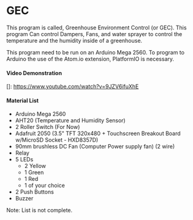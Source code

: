 # GEC

This program is called, Greenhouse Environment Control (or GEC).  This program Can control Dampers, Fans, and water sprayer to control the temperature and the humidity inside of a greenhouse. 

This program need to be run on an Arduino Mega 2560. To program to Arduino the use of the Atom.io extension, PlatformIO is necessary.

#### Video Demonstration

[]: https://www.youtube.com/watch?v=9JZV6ifuXhE



#### Material List

- Arduino Mega 2560
- AHT20 (Temperature and Humidity Sensor)
- 2 Roller Switch (For Now)
- Adafruit  2050 (3.5" TFT 320x480 + Touchscreen Breakout Board w/MicroSD Socket - HXD8357D)
- 90mm brushless DC Fan (Computer Power supply fan) (2 wire)
- Relay
- 5 LEDs 
  - 2 Yellow
  - 1 Green
  - 1 Red
  - 1 of your choice
- 2 Push Buttons
- Buzzer

Note: List is not complete.